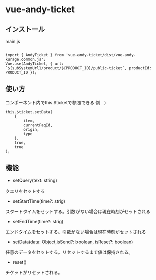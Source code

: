 # vue-andy-ticket

## インストール

main.js
```

import { AndyTicket } from 'vue-andy-ticket/dist/vue-andy-kurage.common.js';
Vue.use(AndyTicket, { url: `${subSystemUrl}/product/${PRODUCT_ID}/public-ticket`, productId: PRODUCT_ID });

```

## 使い方

コンポーネント内でthis.$ticketで参照できる
例　)
```
this.$ticket.setData(
	{
		item,
		currentFaqId,
		origin,
		type
	},
	true,
	true
);

```

## 機能

- setQuery(text: string)

クエリをセットする

- setStartTime(time?: strig)

スタートタイムをセットする。引数がない場合は現在時刻がセットされる

- setEndTime(time?: strig)

エンドタイムをセットする。引数がない場合は現在時刻がセットされる

- setData(data: Object,isSend?: boolean, isReset?: boolean)

任意のデータをセットする。リセットするまで値は保持される。

- reset()

チケットがリセットされる。